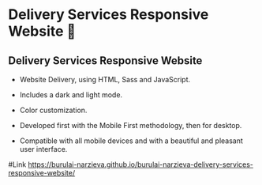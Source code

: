 # Delivery Services Responsive Website 🛵

## Delivery Services Responsive Website

- Website Delivery, using HTML, Sass and JavaScript.

- Includes a dark and light mode.

- Color customization.

- Developed first with the Mobile First methodology, then for desktop.

- Compatible with all mobile devices and with a beautiful and pleasant user interface.

#Link  https://burulai-narzieva.github.io/burulai-narzieva-delivery-services-responsive-website/

